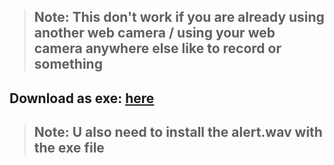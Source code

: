 > ## Note: This don't work if you are already using another web camera / using your web camera anywhere else like to record or something

## Download as exe: <a href="https://drive.google.com/file/d/1PWH8EMJEoS4mSU5gGdYRxiv2xbGRE79j/view?usp=sharing">here</a>

> ## Note: U also need to install the alert.wav with the exe file
